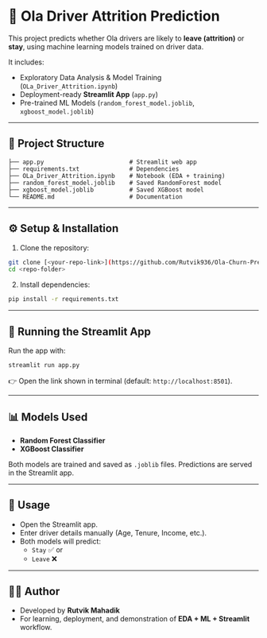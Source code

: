 # 🚖 Ola Driver Attrition Prediction

This project predicts whether Ola drivers are likely to **leave (attrition)** or **stay**, using machine learning models trained on driver data.  

It includes:  
- Exploratory Data Analysis & Model Training (`OLa_Driver_Attrition.ipynb`)  
- Deployment-ready **Streamlit App** (`app.py`)  
- Pre-trained ML Models (`random_forest_model.joblib`, `xgboost_model.joblib`)  

---

## 📂 Project Structure

```
├── app.py                        # Streamlit web app
├── requirements.txt              # Dependencies
├── OLa_Driver_Attrition.ipynb    # Notebook (EDA + training)
├── random_forest_model.joblib    # Saved RandomForest model
├── xgboost_model.joblib          # Saved XGBoost model
└── README.md                     # Documentation
```

---

## ⚙️ Setup & Installation

1. Clone the repository:

```bash
git clone [<your-repo-link>](https://github.com/Rutvik936/Ola-Churn-Predition.git)
cd <repo-folder>
```

2. Install dependencies:

```bash
pip install -r requirements.txt
```

---

## 🚀 Running the Streamlit App

Run the app with:

```bash
streamlit run app.py
```

👉 Open the link shown in terminal (default: `http://localhost:8501`).

---

## 📊 Models Used

- **Random Forest Classifier**  
- **XGBoost Classifier**  

Both models are trained and saved as `.joblib` files. Predictions are served in the Streamlit app.

---

## 📘 Usage

- Open the Streamlit app.  
- Enter driver details manually (Age, Tenure, Income, etc.).  
- Both models will predict:  
  - `Stay` ✅ or  
  - `Leave` ❌  

---

## 🧑‍💻 Author

- Developed by **Rutvik Mahadik**  
- For learning, deployment, and demonstration of **EDA + ML + Streamlit** workflow.
